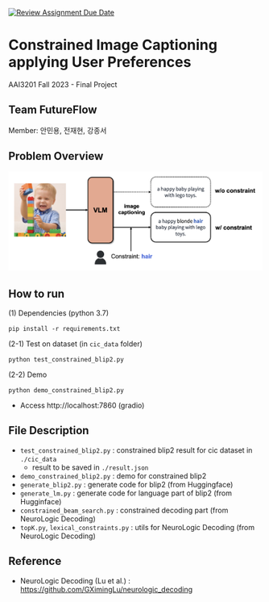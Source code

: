 [![Review Assignment Due Date](https://classroom.github.com/assets/deadline-readme-button-24ddc0f5d75046c5622901739e7c5dd533143b0c8e959d652212380cedb1ea36.svg)](https://classroom.github.com/a/RT0PS4cg)

# Constrained Image Captioning applying User Preferences

AAI3201 Fall 2023 - Final Project

## Team FutureFlow
Member: 안민용, 전재현, 강종서

## Problem Overview
![Overview](overview.png)

## How to run
(1) Dependencies (python 3.7)
```
pip install -r requirements.txt
```
(2-1) Test on dataset (in `cic_data` folder)
```
python test_constrained_blip2.py
```
(2-2) Demo
```
python demo_constrained_blip2.py
```
- Access http://localhost:7860 (gradio)

## File Description
- `test_constrained_blip2.py` : constrained blip2 result for cic dataset in `./cic_data`
    - result to be saved in `./result.json`
- `demo_constrained_blip2.py` : demo for constrained blip2
- `generate_blip2.py` : generate code for blip2 (from Huggingface)
- `generate_lm.py` : generate code for language part of blip2 (from Hugginface)
- `constrained_beam_search.py` : constrained decoding part (from NeuroLogic Decoding)
- `topK.py`, `lexical_constraints.py` : utils for NeuroLogic Decoding (from NeuroLogic Decoding)

## Reference
- NeuroLogic Decoding (Lu et al.) : https://github.com/GXimingLu/neurologic_decoding